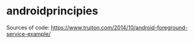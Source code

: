 # androidprincipies

Sources of code:
https://www.truiton.com/2014/10/android-foreground-service-example/
